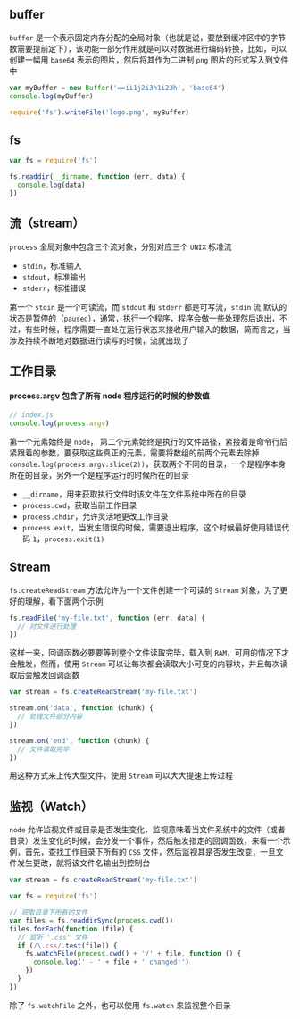 ## buffer

`buffer` 是一个表示固定内存分配的全局对象（也就是说，要放到缓冲区中的字节数需要提前定下），该功能一部分作用就是可以对数据进行编码转换，比如，可以创建一幅用 `base64` 表示的图片，然后将其作为二进制 `png` 图片的形式写入到文件中

```js
var myBuffer = new Buffer('==ii1j2i3h1i23h', 'base64')
console.log(myBuffer)

require('fs').writeFile('logo.png', myBuffer)
```


## fs

```js
var fs = require('fs')

fs.readdir(__dirname, function (err, data) {
  console.log(data)
})
```


## 流（stream）

`process` 全局对象中包含三个流对象，分别对应三个 `UNIX` 标准流

* `stdin`，标准输入
* `stdout`，标准输出
* `stderr`，标准错误

第一个 `stdin` 是一个可读流，而 `stdout` 和 `stderr` 都是可写流，`stdin` 流 默认的状态是暂停的（`paused`），通常，执行一个程序，程序会做一些处理然后退出，不过，有些时候，程序需要一直处在运行状态来接收用户输入的数据，简而言之，当涉及持续不断地对数据进行读写的时候，流就出现了


## 工作目录

#### process.argv 包含了所有 node 程序运行的时候的参数值

```js
// index.js
console.log(process.argv)
```

第一个元素始终是 `node`， 第二个元素始终是执行的文件路径，紧接着是命令行后紧跟着的参数，要获取这些真正的元素，需要将数组的前两个元素去除掉 `console.log(process.argv.slice(2))`，获取两个不同的目录，一个是程序本身所在的目录，另外一个是程序运行的时候所在的目录

* `__dirname`，用来获取执行文件时该文件在文件系统中所在的目录
* `process.cwd`，获取当前工作目录
* `process.chdir`，允许灵活地更改工作目录
* `process.exit`，当发生错误的时候，需要退出程序，这个时候最好使用错误代码 `1`，`process.exit(1)`





## Stream

`fs.createReadStream` 方法允许为一个文件创建一个可读的 `Stream` 对象，为了更好的理解，看下面两个示例

```js
fs.readFile('my-file.txt', function (err, data) {
  // 对文件进行处理
})
```

这样一来，回调函数必要要等到整个文件读取完毕，载入到 `RAM`，可用的情况下才会触发，然而，使用 `Stream` 可以让每次都会读取大小可变的内容块，并且每次读取后会触发回调函数

```js
var stream = fs.createReadStream('my-file.txt')

stream.on('data', function (chunk) {
  // 处理文件部分内容
})

stream.on('end', function (chunk) {
  // 文件读取完毕
})
```

用这种方式来上传大型文件，使用 `Stream` 可以大大提速上传过程


## 监视（Watch）

`node` 允许监视文件或目录是否发生变化，监视意味着当文件系统中的文件（或者目录）发生变化的时候，会分发一个事件，然后触发指定的回调函数，来看一个示例，首先，查找工作目录下所有的 `CSS` 文件，然后监视其是否发生改变，一旦文件发生更改，就将该文件名输出到控制台

```js
var stream = fs.createReadStream('my-file.txt')

var fs = require('fs')

// 获取目录下所有的文件
var files = fs.readdirSync(process.cwd())
files.forEach(function (file) {
  // 监听 '.css' 文件
  if (/\.css/.test(file)) {
    fs.watchFile(process.cwd() + '/' + file, function () {
      console.log(' - ' + file + ' changed!')
    })
  }
})
```

除了 `fs.watchFile` 之外，也可以使用 `fs.watch` 来监视整个目录